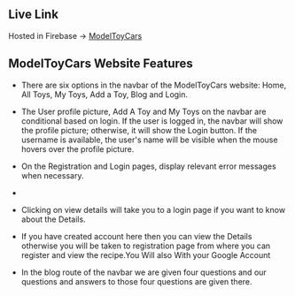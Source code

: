## Live Link
Hosted in Firebase -> [ModelToyCars](https://toy-cars-9293d.web.app/)


## ModelToyCars Website Features

* There are six options in the navbar of the ModelToyCars website: Home, All Toys, My Toys, Add a Toy, Blog 
  and Login.


* The User profile picture, Add A Toy and My Toys on the navbar are conditional based on login. If the user 
  is logged in, the navbar will show the profile picture; otherwise, it will show the Login button. If the 
  username is available, the user's name will be visible when the mouse hovers over the profile picture.


* On the Registration and Login pages, display relevant error messages when necessary.
* 

* Clicking on view details  will take you to a login page if you want to know about the Details.

* If you have created account here then you can view the Details otherwise you will be taken to registration page from where you can register and view the recipe.You Will also With your Google Account

* In the blog route of the navbar we are given four questions and our questions and answers to those four questions are given there.
 